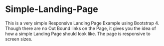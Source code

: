 # Simple-Landing-Page
This is a very simple Responsive Landing Page Example using Bootstrap 4. Though there are no Out Bound links on the Page, it gives you the idea of how a simple Landing Page should look like. The page is responsive to screen sizes.
